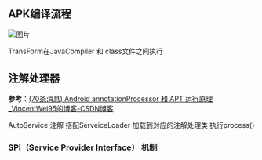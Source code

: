 ## APK编译流程

![图片](https://mmbiz.qpic.cn/mmbiz_png/v1LbPPWiaSt5ibH61k2aSyMGBcayEqf6GD69cxYhPvt9V1JoqeXHhiaoqGxU6TictAHCD9UNM7qJ1icw76dBwrICMnw/640?wx_fmt=png&wxfrom=5&wx_lazy=1&wx_co=1)

TransForm在JavaCompiler 和 class文件之间执行

## 注解处理器

**参考**：[(70条消息) Android annotationProcessor 和 APT 运行原理_VincentWei95的博客-CSDN博客](https://blog.csdn.net/qq_31339141/article/details/93374206)

AutoService 注解   搭配ServeiceLoader   加载到对应的注解处理类  执行process()

### SPI（Service Provider Interface） 机制

